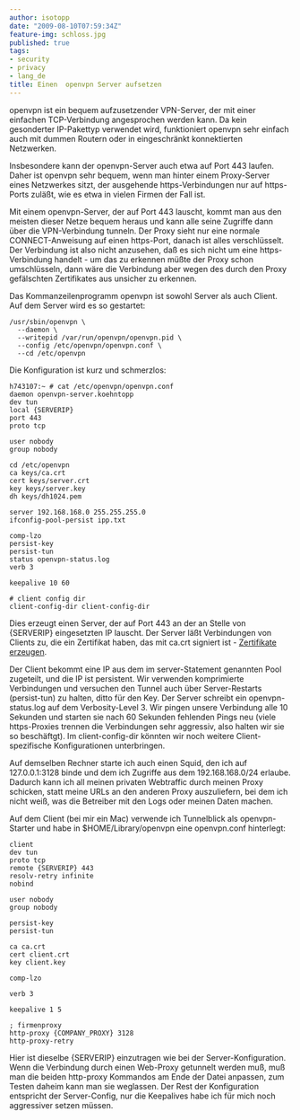 ```yaml
---
author: isotopp
date: "2009-08-10T07:59:34Z"
feature-img: schloss.jpg
published: true
tags:
- security
- privacy
- lang_de
title: Einen  openvpn Server aufsetzen
---
```

openvpn ist ein bequem aufzusetzender VPN-Server, der mit einer
einfachen TCP-Verbindung angesprochen werden kann. Da kein
gesonderter IP-Pakettyp verwendet wird, funktioniert openvpn
sehr einfach auch mit dummen Routern oder in eingeschränkt
konnektierten Netzwerken.

Insbesondere kann der openvpn-Server auch etwa auf Port 443
laufen. Daher ist openvpn sehr bequem, wenn man hinter einem
Proxy-Server eines Netzwerkes sitzt, der ausgehende
https-Verbindungen nur auf https-Ports zuläßt, wie es etwa in
vielen Firmen der Fall ist.

Mit einem openvpn-Server, der auf Port 443 lauscht, kommt man
aus den meisten dieser Netze bequem heraus und kann alle seine
Zugriffe dann über die VPN-Verbindung tunneln. Der Proxy sieht
nur eine normale CONNECT-Anweisung auf einen https-Port, danach
ist alles verschlüsselt. Der Verbindung ist also nicht
anzusehen, daß es sich nicht um eine https-Verbindung handelt -
um das zu erkennen müßte der Proxy schon umschlüsseln, dann wäre
die Verbindung aber wegen des durch den Proxy gefälschten
Zertifikates aus unsicher zu erkennen.

Das Kommanzeilenprogramm openvpn ist sowohl Server als auch
Client. Auf dem Server wird es so gestartet:

```console
/usr/sbin/openvpn \
  --daemon \
  --writepid /var/run/openvpn/openvpn.pid \
  --config /etc/openvpn/openvpn.conf \
  --cd /etc/openvpn
```

Die Konfiguration ist kurz und schmerzlos:

```console
h743107:~ # cat /etc/openvpn/openvpn.conf
daemon openvpn-server.koehntopp
dev tun
local {SERVERIP}
port 443
proto tcp

user nobody
group nobody

cd /etc/openvpn
ca keys/ca.crt
cert keys/server.crt
key keys/server.key
dh keys/dh1024.pem

server 192.168.168.0 255.255.255.0
ifconfig-pool-persist ipp.txt

comp-lzo
persist-key
persist-tun
status openvpn-status.log
verb 3

keepalive 10 60

# client config dir
client-config-dir client-config-dir
```


Dies erzeugt einen Server, der auf Port 443 an der an Stelle von
{SERVERIP} eingesetzten IP lauscht. Der Server läßt Verbindungen
von Clients zu, die ein Zertifikat haben, das mit ca.crt
signiert ist -
[Zertifikate erzeugen](http://www.openvpn.net/index.php/open-source/documentation/howto.html#pki).

Der Client bekommt eine IP aus dem im server-Statement genannten
Pool zugeteilt, und die IP ist persistent. Wir verwenden
komprimierte Verbindungen und versuchen den Tunnel auch über
Server-Restarts (persist-tun) zu halten, ditto für den Key. Der
Server schreibt ein openvpn-status.log auf dem Verbosity-Level
3. Wir pingen unsere Verbindung alle 10 Sekunden und starten sie
nach 60 Sekunden fehlenden Pings neu (viele https-Proxies
trennen die Verbindungen sehr aggressiv, also halten wir sie so
beschäftgt). Im client-config-dir könnten wir noch weitere
Client-spezifische Konfigurationen unterbringen.

Auf demselben Rechner starte ich auch einen Squid, den ich auf
127.0.0.1:3128 binde und dem ich Zugriffe aus dem
192.168.168.0/24 erlaube. Dadurch kann ich all meinen privaten
Webtraffic durch meinen Proxy schicken, statt meine URLs an den
anderen Proxy auszuliefern, bei dem ich nicht weiß, was die
Betreiber mit den Logs oder meinen Daten machen.

Auf dem Client (bei mir ein Mac) verwende ich Tunnelblick als
openvpn-Starter und habe in $HOME/Library/openvpn eine
openvpn.conf hinterlegt:

```console
client
dev tun
proto tcp
remote {SERVERIP} 443
resolv-retry infinite
nobind

user nobody
group nobody

persist-key
persist-tun

ca ca.crt
cert client.crt
key client.key

comp-lzo

verb 3

keepalive 1 5

; firmenproxy
http-proxy {COMPANY_PROXY} 3128
http-proxy-retry
```

Hier ist dieselbe {SERVERIP} einzutragen wie bei der
Server-Konfiguration. Wenn die Verbindung durch einen Web-Proxy
getunnelt werden muß, muß man die beiden http-proxy Kommandos am
Ende der Datei anpassen, zum Testen daheim kann man sie
weglassen. Der Rest der Konfiguration entspricht der
Server-Config, nur die Keepalives habe ich für mich noch
aggressiver setzen müssen.

